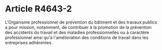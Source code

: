 # Article R4643-2

  
L'Organisme professionnel de prévention du bâtiment et des travaux publics a pour mission, notamment, de contribuer à la promotion de la prévention des accidents du travail et des maladies professionnelles ou à caractère professionnel ainsi qu'à l'amélioration des conditions de travail dans les entreprises adhérentes.